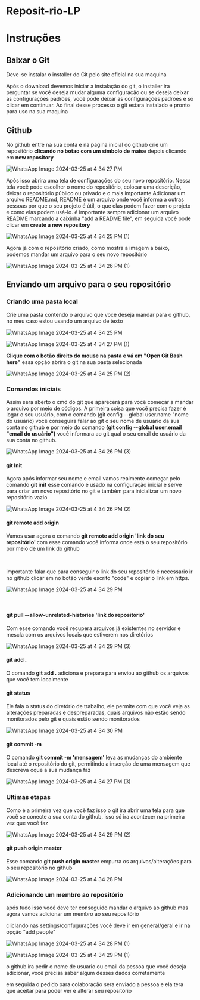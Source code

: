 # Reposit-rio-LP
<h1>Instruções</h1>

<h2>Baixar o Git</h2>
<p>Deve-se instalar o installer do Git pelo site oficial na sua maquina</p>
<p>Após o download devemos iniciar a instalação do git, o installer ira perguntar se você deseja mudar alguma configuração ou se deseja deixar as configurações padrões, você pode deixar as configurações padrões e só clicar em continuar. Ao final desse processo o git estara instalado e pronto para uso na sua maquina</p>

<h2>Github</h2>

  <p>No github entre na sua conta e na pagina inicial do github crie um repositório <strong>clicando no botao com um simbolo de       mais</strong>e depois clicando em <strong>new repository</strong></p>

![WhatsApp Image 2024-03-25 at 4 34 27 PM](https://github.com/hudson12345/Reposit-rio-LP/assets/105759351/c3fd2066-5a0c-4dd7-a5b8-502a375f41c5)
  
   <p>Após isso abrira uma tela de configurações do seu novo repositório. Nessa tela você pode escolher o nome do repositório, 
   colocar uma descrição, deixar o repositório público ou privado e o mais importante Adicionar um arquivo README.md, README é       um arquivo onde você informa a outras pessoas por que o seu projeto é útil, o que elas podem fazer com o projeto e como elas      podem usá-lo. é importante sempre adicionar um arquivo README marcando a caixinha "add a README file", em seguida você pode       clicar em <strong>create a new repository</strong> </p>

   ![WhatsApp Image 2024-03-25 at 4 34 25 PM (1)](https://github.com/hudson12345/Reposit-rio-LP/assets/105759351/bfd6c13c-03e0-4d2d-8640-25dfd3772c6c)

  <p>Agora já com o repositório criado, como mostra a imagem a baixo, podemos mandar um arquivo para o seu novo repositório</p>

![WhatsApp Image 2024-03-25 at 4 34 26 PM (1)](https://github.com/hudson12345/Reposit-rio-LP/assets/105759351/c78032dc-17d7-431c-aa34-7e7eed532925)

<h2>Enviando um arquivo para o seu repositório</h2>
  <h3>Criando uma pasta local</h3>
   <p>Crie uma pasta contendo o arquivo que você deseja mandar para o github, no meu caso estou usando um arquivo de texto</p>

![WhatsApp Image 2024-03-25 at 4 34 25 PM](https://github.com/hudson12345/Reposit-rio-LP/assets/105759351/f4647fc8-2f24-419c-9a8e-6f62c7cfd32d)

![WhatsApp Image 2024-03-25 at 4 34 27 PM (1)](https://github.com/hudson12345/Reposit-rio-LP/assets/105759351/ee4102fc-b9ab-4227-92e0-23b816f32c07)

  <p> <strong>Clique com o botão direito do mouse na pasta e vá em "Open Git Bash here"</strong> essa opção abrira o git na sua pasta selecionada</p>

![WhatsApp Image 2024-03-25 at 4 34 25 PM (2)](https://github.com/hudson12345/Reposit-rio-LP/assets/105759351/6e97e8f2-bfb7-4673-9ab7-3219306308ff)

<h3>Comandos iniciais</h3>
  <p>Assim sera aberto o cmd do git que aparecerá para você começar a mandar o arquivo por meio de códigos.
   A primeira coisa que você precisa fazer é logar o seu usuário, com o comando <stong>(git config --global user.name "nome do usuário)</stong> você conseguira falar ao git o seu nome de usuário da sua conta no github e por meio do comando <strong>(git config --global user.email "email do usuário")</strong> você informara ao git qual o seu email de usuário da sua conta no github.
 </p>

 ![WhatsApp Image 2024-03-25 at 4 34 26 PM (3)](https://github.com/hudson12345/Reposit-rio-LP/assets/105759351/228e8701-81e2-4a00-a689-88a52f38ace7)

 <h4>git Init</h4>
  <p>Agora após informar seu nome e email vamos realmente começar pelo comando <strong>git init</strong> esse comando é usado na configuração inicial e serve para criar um novo repositório no git e também para inicializar um novo repositório vazio</p>

![WhatsApp Image 2024-03-25 at 4 34 26 PM (2)](https://github.com/hudson12345/Reposit-rio-LP/assets/105759351/0b6961f9-1c2b-4bc9-acbd-33bdb04e00f5)

<h4>git remote add origin</h4>
  <p>Vamos usar agora o comando <strong>git remote add origin 'link do seu repositório' </strong> com esse comando você informa onde está o seu repositório por meio de um link do github</p>

  
  <br>
  <p>importante falar que para conseguir o link do seu repositório é necessario ir no github clicar em no botão verde escrito "code" e copiar o link em https.</p>

![WhatsApp Image 2024-03-25 at 4 34 29 PM](https://github.com/hudson12345/Reposit-rio-LP/assets/105759351/e57acdcb-9d6e-43e4-9269-a021a4726294)
  
  <br>
<h4>git pull --allow-unrelated-histories 'link do repositório'</h4>
 <p>Com esse comando você recupera arquivos já existentes no servidor e mescla com os arquivos locais que estiverem nos diretórios</p>

![WhatsApp Image 2024-03-25 at 4 34 29 PM (3)](https://github.com/hudson12345/Reposit-rio-LP/assets/105759351/2afe7fff-93ee-4231-8cc8-8e816ead58c6)

<h4>git add .</h4>
 <p>O comando <strong>git add .</strong> adiciona e prepara para enviou ao github os arquivos que você tem localmente</p>

<h4>git status</h4>
  <p>Ele fala o status do diretório de trabalho, ele permite com que você veja as alterações preparadas e despreparadas, quais arquivos não estão sendo monitorados pelo git e quais estão sendo monitorados</p>  

![WhatsApp Image 2024-03-25 at 4 34 30 PM](https://github.com/hudson12345/Reposit-rio-LP/assets/105759351/8917b37e-47a9-4bc4-be3c-805f8d3893b7)

<h4>git commit -m</h4>
  <p>O comando <strong>git commit -m 'mensagem'</strong> leva as mudanças do ambiente local até o repositório do git, permitindo a inserção de uma mensagem que descreva oque a sua mudança faz</p>

![WhatsApp Image 2024-03-25 at 4 34 27 PM (3)](https://github.com/hudson12345/Reposit-rio-LP/assets/105759351/b2361570-f6bb-4d48-8f81-f17cc14ba994)

<h3>Ultimas etapas</h3>
  <p>Como é a primeira vez que você faz isso o git ira abrir uma tela para que você se conecte a sua conta do github, isso só ira acontecer na primeira vez que você faz</p>

  ![WhatsApp Image 2024-03-25 at 4 34 29 PM (2)](https://github.com/hudson12345/Reposit-rio-LP/assets/105759351/67ba7f05-431c-4cf5-8d2c-d9bf2c8d424a)

 <h4>git push origin master</h4>
   <p>Esse comando <strong>git push origin master</strong> empurra os arquivos/alterações para o seu repositório no github </p>

![WhatsApp Image 2024-03-25 at 4 34 28 PM](https://github.com/hudson12345/Reposit-rio-LP/assets/105759351/2de92f72-c20b-434a-bd52-b3d99035ef93)

<h3>Adicionando um membro ao repositório</h3>
  <p>após tudo isso você deve ter conseguido mandar o arquivo ao github mas agora vamos adicionar um membro ao seu repositório</p>

  <p>cliclando nas settings/confugurações você deve ir em general/geral e ir na opção "add people"</p>

![WhatsApp Image 2024-03-25 at 4 34 28 PM (1)](https://github.com/hudson12345/Reposit-rio-LP/assets/105759351/f90279fe-f098-4ba4-8091-ac4a9d671667)

  ![WhatsApp Image 2024-03-25 at 4 34 29 PM (1)](https://github.com/hudson12345/Reposit-rio-LP/assets/105759351/9e9d1e1d-b61f-4d45-a67d-1a7d69b5b16d)

  <p>o github ira pedir o nome de usuario ou email da pessoa que você deseja adicionar, você precisa saber algum desses dados corretamente</p>

  <p>em seguida o pedido para colaboração sera enviado a pessoa e ela tera que aceitar para poder ver e alterar seu repositório</p>

  
